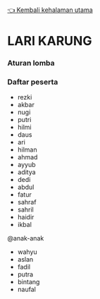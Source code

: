 [👈 Kembali kehalaman utama](/readme.md)

# LARI KARUNG

### Aturan lomba

### Daftar peserta
- rezki
- akbar
- nugi
- putri
- hilmi
- daus
- ari
- hilman
- ahmad
- ayyub
- aditya
- dedi
- abdul
- fatur
- sahraf
- sahril
- haidir
- ikbal

@anak-anak
- wahyu
- aslan
- fadil
- putra
- bintang
- naufal
